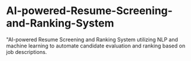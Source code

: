 # AI-powered-Resume-Screening-and-Ranking-System
"AI-powered Resume Screening and Ranking System utilizing NLP and machine learning to automate candidate evaluation and ranking based on job descriptions.
